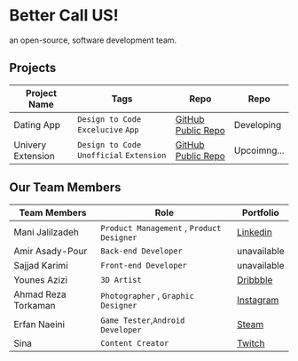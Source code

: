 # Better Call US!
an open-source, software development team. 
## Projects
|Project Name  |Tags |Repo |Repo |
|------------- |------------- | ------------- | ------------- |
| Dating App  | `Design to Code` `Excelucive` `App` | [ GitHub Public Repo ](https://github.com/BetterCallUS/Univery) | Developing |
| Univery Extension  | `Design to Code` `Unofficial` `Extension` | [ GitHub Public Repo ](https://github.com/BetterCallUS/Univery) | Upcoimng... |

## Our Team Members
|Team Members  |Role |Portfolio |
|------------- | ------------- |  ------------- |
| Mani Jalilzadeh  | `Product Management` , `Product Designer` | [Linkedin](https://linkedin.com/in/wayofmani) |
| Amir Asady-Pour | `Back-end Developer`  | unavailable |
| Sajjad Karimi  | `Front-end Developer` | unavailable |
| Younes Azizi | `3D Artist`  | [Dribbble](https://dribbble.com/designbyounes) |
| Ahmad Reza Torkaman | `Photographer` , `Graphic Designer`  | [Instagram](https://www.instagram.com/ahmdrezaat/) |
| Erfan Naeini  | `Game Tester`,`Android Developer` | [Steam](https://steamcommunity.com/id/DawshErfan/) |
| Sina  | `Content Creator` | [Twitch](https://twitch.tv/sinadialup) |
